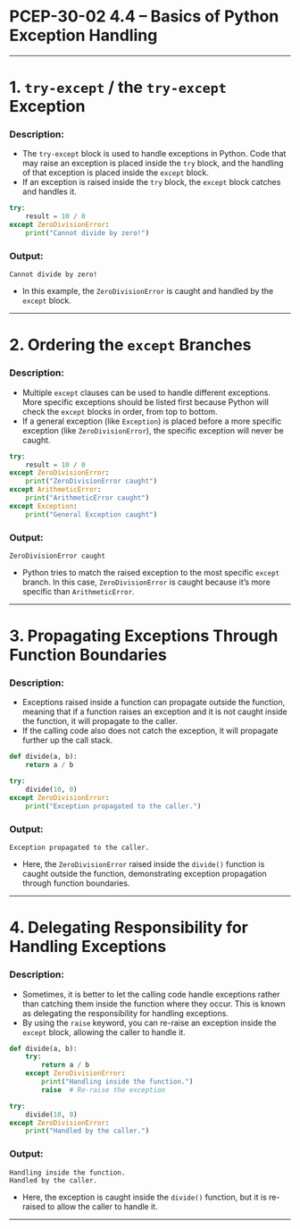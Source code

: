 # PCEP-30-02 4.4 – Basics of Python Exception Handling

---

# 1. `try-except` / the `try-except` Exception

### Description:
- The `try-except` block is used to handle exceptions in Python. Code that may raise an exception is placed inside the `try` block, and the handling of that exception is placed inside the `except` block.
- If an exception is raised inside the `try` block, the `except` block catches and handles it.


```python title="Example"
try:
    result = 10 / 0
except ZeroDivisionError:
    print("Cannot divide by zero!")
```

### Output:
```
Cannot divide by zero!
```

- In this example, the `ZeroDivisionError` is caught and handled by the `except` block.

---

# 2. Ordering the `except` Branches

### Description:
- Multiple `except` clauses can be used to handle different exceptions. More specific exceptions should be listed first because Python will check the `except` blocks in order, from top to bottom.
- If a general exception (like `Exception`) is placed before a more specific exception (like `ZeroDivisionError`), the specific exception will never be caught.


```python title="Example"
try:
    result = 10 / 0
except ZeroDivisionError:
    print("ZeroDivisionError caught")
except ArithmeticError:
    print("ArithmeticError caught")
except Exception:
    print("General Exception caught")
```

### Output:
```
ZeroDivisionError caught
```

- Python tries to match the raised exception to the most specific `except` branch. In this case, `ZeroDivisionError` is caught because it’s more specific than `ArithmeticError`.

---

# 3. Propagating Exceptions Through Function Boundaries

### Description:
- Exceptions raised inside a function can propagate outside the function, meaning that if a function raises an exception and it is not caught inside the function, it will propagate to the caller.
- If the calling code also does not catch the exception, it will propagate further up the call stack.


```python title="Example"
def divide(a, b):
    return a / b

try:
    divide(10, 0)
except ZeroDivisionError:
    print("Exception propagated to the caller.")
```

### Output:
```
Exception propagated to the caller.
```

- Here, the `ZeroDivisionError` raised inside the `divide()` function is caught outside the function, demonstrating exception propagation through function boundaries.

---

# 4. Delegating Responsibility for Handling Exceptions

### Description:
- Sometimes, it is better to let the calling code handle exceptions rather than catching them inside the function where they occur. This is known as delegating the responsibility for handling exceptions.
- By using the `raise` keyword, you can re-raise an exception inside the `except` block, allowing the caller to handle it.


```python title="Example"
def divide(a, b):
    try:
        return a / b
    except ZeroDivisionError:
        print("Handling inside the function.")
        raise  # Re-raise the exception

try:
    divide(10, 0)
except ZeroDivisionError:
    print("Handled by the caller.")
```

### Output:
```
Handling inside the function.
Handled by the caller.
```

- Here, the exception is caught inside the `divide()` function, but it is re-raised to allow the caller to handle it.

---
